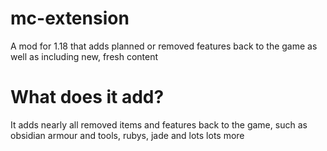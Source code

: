 # mc-extension
A mod for 1.18 that adds planned or removed features back to the game as well as including new, fresh content

# What does it add?
It adds nearly all removed items and features back to the game, such as obsidian armour and tools, rubys, jade and lots lots more
